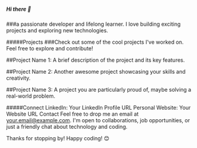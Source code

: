 ##### Hi there 👋

###a passionate developer and lifelong learner. I love building exciting projects and exploring new technologies.

#####Projects
###Check out some of the cool projects I've worked on. Feel free to explore and contribute!

##Project Name 1: A brief description of the project and its key features.

##Project Name 2: Another awesome project showcasing your skills and creativity.

##Project Name 3: A project you are particularly proud of, maybe solving a real-world problem.

#####Connect
LinkedIn: Your LinkedIn Profile URL
Personal Website: Your Website URL
Contact
Feel free to drop me an email at your.email@example.com. I'm open to collaborations, job opportunities, or just a friendly chat about technology and coding.

Thanks for stopping by! Happy coding! 😊
